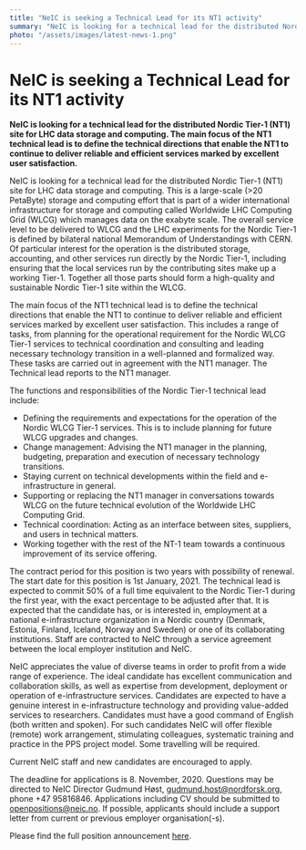 ```yaml
---
title: "NeIC is seeking a Technical Lead for its NT1 activity"
summary: "NeIC is looking for a technical lead for the distributed Nordic Tier-1 (NT1) site for LHC data storage and computing. The main focus of the NT1 technical lead is to define the technical directions that enable the NT1 to continue to deliver reliable and efficient services marked by excellent user satisfaction. The deadline to apply is 8th November."
photo: "/assets/images/latest-news-1.png"
---
```


NeIC is seeking a Technical Lead for its NT1 activity
===========================

**NeIC is looking for a technical lead for the distributed Nordic Tier-1 (NT1) site for LHC data storage and computing. The main focus of the NT1 technical lead is to define the technical directions that enable the NT1 to continue to deliver reliable and efficient services marked by excellent user satisfaction.**

NeIC is looking for a technical lead for the distributed Nordic Tier-1 (NT1) site for LHC data storage and computing. This is a large-scale (>20 PetaByte) storage and computing effort that is part of a wider international infrastructure for storage and computing called Worldwide LHC Computing Grid (WLCG) which manages data on the exabyte scale. The overall service level to be delivered to WLCG and the LHC experiments for the Nordic Tier-1 is defined by bilateral national Memorandum of Understandings with CERN. Of particular interest for the operation is the distributed storage, accounting, and other services run directly by the Nordic Tier-1, including ensuring that the local services run by the contributing sites make up a working Tier-1. Together all those parts should form a high-quality and sustainable Nordic Tier-1 site within the WLCG. 

The main focus of the NT1 technical lead is to define the technical directions that enable the NT1 to continue to deliver reliable and efficient services marked by excellent user satisfaction. This includes a range of tasks, from planning for the operational requirement for the Nordic WLCG Tier-1 services to technical coordination and consulting and leading necessary technology transition in a well-planned and formalized way. These tasks are carried out in agreement with the NT1 manager. The Technical lead reports to the NT1 manager.

The functions and responsibilities of the Nordic Tier-1 technical lead include:
* Defining the requirements and expectations for the operation of the Nordic WLCG Tier-1 services. This is to include planning for future WLCG upgrades and changes.
* Change management: Advising the NT1 manager in the planning, budgeting, preparation and execution of necessary technology transitions.
* Staying current on technical developments within the field and e-infrastructure in general.
* Supporting or replacing the NT1 manager in conversations towards WLCG on the future technical evolution of the Worldwide LHC Computing Grid.
* Technical coordination: Acting as an interface between sites, suppliers, and users in technical matters.
* Working together with the rest of the NT-1 team towards a continuous improvement of its service offering.

The contract period for this position is two years with possibility of renewal. The start date for this position is 1st January, 2021. The technical lead is expected to commit 50% of a full time equivalent to the Nordic Tier-1 during the first year, with the exact percentage to be adjusted after that. It is expected that the candidate has, or is interested in, employment at a national e-infrastructure organization in a Nordic country (Denmark, Estonia, Finland, Iceland, Norway and Sweden) or one of its collaborating institutions. Staff are contracted to NeIC through a service agreement between the local employer institution and NeIC. 

NeIC appreciates the value of diverse teams in order to profit from a wide range of experience. The ideal candidate has excellent communication and collaboration skills, as well as expertise from development, deployment or operation of e-infrastructure services. Candidates are expected to have a genuine interest in e-infrastructure technology and providing value-added services to researchers. Candidates must have a good command of English (both written and spoken). For such candidates NeIC will offer flexible (remote) work arrangement, stimulating colleagues, systematic training and practice in the PPS project model. Some travelling will be required.

Current NeIC staff and new candidates are encouraged to apply.

The deadline for applications is 8. November, 2020. Questions may be directed to NeIC Director Gudmund Høst, gudmund.host@nordforsk.org, phone +47 95816846. Applications including CV should be submitted to openpositions@neic.no. If possible, applicants should include a support letter from current or previous employer organisation(-s).

Please find the full position announcement [here](https://wiki.neic.no/w/ext/img_auth.php/3/37/201020_NT1_Technical_Lead.pdf).
